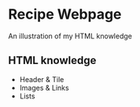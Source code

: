 # Recipe Webpage
An illustration of my HTML knowledge

## HTML knowledge 
- Header & Tile 
- Images & Links 
- Lists 